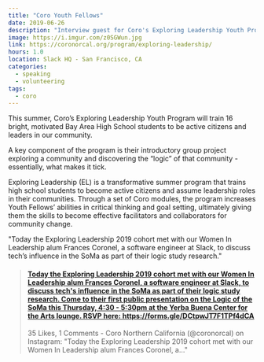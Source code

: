 ```yaml
---
title: "Coro Youth Fellows"
date: 2019-06-26
description: "Interview guest for Coro's Exploring Leadership Youth Program"
image: https://i.imgur.com/z0SGWun.jpg
link: https://coronorcal.org/program/exploring-leadership/
hours: 1.0
location: Slack HQ - San Francisco, CA
categories:
  - speaking
  - volunteering
tags:
  - coro
---
```


This summer, Coro’s Exploring Leadership Youth Program will train 16 bright, motivated Bay Area High School students to be active citizens and leaders in our community.

A key component of the program is their introductory group project exploring a community and discovering the “logic” of that community - essentially, what makes it tick.

Exploring Leadership (EL) is a transformative summer program that trains high school students to become active citizens and assume leadership roles in their communities. Through a set of Coro modules, the program increases Youth Fellows’ abilities in critical thinking and goal setting, ultimately giving them the skills to become effective facilitators and collaborators for community change.

"Today the Exploring Leadership 2019 cohort met with our Women In Leadership alum Frances Coronel, a software engineer at Slack, to discuss tech’s influence in the SoMa as part of their logic study research."

<blockquote class="embedly-card"><h4><a href="https://www.instagram.com/p/BzMcrL0hZt2/">Today the Exploring Leadership 2019 cohort met with our Women In Leadership alum Frances Coronel, a software engineer at Slack, to discuss tech's influence in the SoMa as part of their logic study research. Come to their first public presentation on the Logic of the SoMa this Thursday, 4:30 - 5:30pm at the Yerba Buena Center for the Arts lounge. RSVP here: https://forms.gle/DCtpwJT7F1TPf4dCA</a></h4><p>35 Likes, 1 Comments - Coro Northern California (@coronorcal) on Instagram: "Today the Exploring Leadership 2019 cohort met with our Women In Leadership alum Frances Coronel, a..."</p></blockquote>
<script async src="//cdn.embedly.com/widgets/platform.js" charset="UTF-8"></script>
